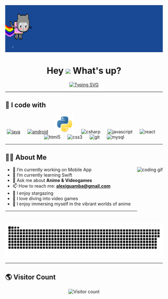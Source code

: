 <div align="center">
  <img src="https://raw.githubusercontent.com/Niefee/niefee/master/assets/fly.webp" height="150px" alt="Fly">
</div>

<div align="center">
  <h1>Hey <img src="https://emojis.slackmojis.com/emojis/images/1577305505/7373/hand_wave.gif?1577305505" width="50" /> What's up?</h1>
  
  <a href="https://git.io/typing-svg">
    <img src="https://readme-typing-svg.herokuapp.com?font=Fira+Code&pause=1000&width=435&lines=My+name+is+Alex%2C+and+I%E2%80%99d+like+to+welcome+you+to+my+GitHub+profile" alt="Typing SVG" />
  </a>
</div>

---

## 🚀 I code with
<div align="center">
  <a href="https://emoji.gg/emoji/java"><img src="https://cdn3.emoji.gg/emojis/java.png" width="60px" height="60px" alt="java"></a>
  <img width="15" />
  <a href="https://www.android.com/intl/en_in/" target="_blank"><img src="https://img.icons8.com/color/48/000000/android-os.png" width="60px" alt="android"></a>
  <img width="15" />
  <img src="https://raw.githubusercontent.com/devicons/devicon/master/icons/python/python-original.svg" alt="python" width="60" height="60"/>
  <img width="15" />
  <img src="https://cdn.jsdelivr.net/gh/devicons/devicon/icons/csharp/csharp-original.svg" width="50" height="60" alt="csharp"/>
  <img width="15" />
  <img src="https://cdn.jsdelivr.net/gh/devicons/devicon/icons/javascript/javascript-original.svg" height="50" alt="javascript"/>
  <img width="15" />
  <img src="https://cdn.jsdelivr.net/gh/devicons/devicon/icons/react/react-original.svg" height="50" alt="react"/>
  <img width="15" />
  <img src="https://cdn.jsdelivr.net/gh/devicons/devicon/icons/html5/html5-original.svg" height="50" alt="html5"/>
  <img width="15" />
  <img src="https://cdn.jsdelivr.net/gh/devicons/devicon/icons/css3/css3-original.svg" height="50" alt="css3"/>
  <img width="15" />
  <img src="https://cdn.jsdelivr.net/gh/devicons/devicon/icons/git/git-original.svg" height="50" alt="git"/>
  <img width="15" />
  <img src="https://cdn.jsdelivr.net/gh/devicons/devicon/icons/mysql/mysql-original.svg" height="50" alt="mysql"/>
</div>

---

## 👨‍💻 About Me
<div align="left">
  <img align="right" height="180" src="https://media1.tenor.com/m/_DOBjnGspYAAAAAC/code-coding.gif" alt="coding gif" />
  
  - 🌱 I’m currently working on Mobile App  
  - 🌱 I’m currently learning Swift  
  - 💬 Ask me about **Anime & Videogames**  
  - 📫 How to reach me: **alexiguamba@gmail.com**  
  - 🔭 I enjoy stargazing  
  - 👾 I love diving into video games  
  - 👻 I enjoy immersing myself in the vibrant worlds of anime
</div>

---

<p align="center">
  <picture>
    <source media="(prefers-color-scheme: dark)" srcset="https://raw.githubusercontent.com/Niefee/niefee/master/assets/github-contribution-grid-snake.svg">
    <source media="(prefers-color-scheme: light)" srcset="https://raw.githubusercontent.com/Niefee/niefee/master/assets/github-contribution-grid-snake.svg">
    <img alt="GitHub contribution grid snake animation" src="https://raw.githubusercontent.com/Niefee/niefee/master/assets/github-contribution-grid-snake.svg">
  </picture>
</p>

---

## 🌎 Visitor Count
<p align="center">
  <img src="https://profile-counter.glitch.me/Niefee/count.svg" alt="Visitor count">
</p>
